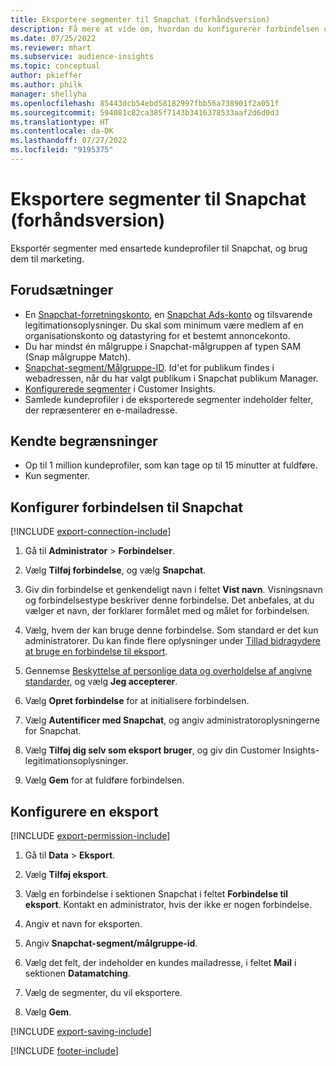 ```yaml
---
title: Eksportere segmenter til Snapchat (forhåndsversion)
description: Få mere at vide om, hvordan du konfigurerer forbindelsen og eksporterer til Snapchat.
ms.date: 07/25/2022
ms.reviewer: mhart
ms.subservice: audience-insights
ms.topic: conceptual
author: pkieffer
ms.author: philk
manager: shellyha
ms.openlocfilehash: 85443dcb54ebd58182997fbb56a738901f2a051f
ms.sourcegitcommit: 594081c82ca385f7143b3416378533aaf2d6d0d3
ms.translationtype: HT
ms.contentlocale: da-DK
ms.lasthandoff: 07/27/2022
ms.locfileid: "9195375"
---
```

# <a name="export-segments-to-snapchat-preview"></a>Eksportere segmenter til Snapchat (forhåndsversion)

Eksportér segmenter med ensartede kundeprofiler til Snapchat, og brug dem til marketing.

## <a name="prerequisites"></a>Forudsætninger

- En [Snapchat-forretningskonto](https://business.snapchat.com/), en [Snapchat Ads-konto](https://ads.snapchat.com/) og tilsvarende legitimationsoplysninger. Du skal som minimum være medlem af en organisationskonto og datastyring for et bestemt annoncekonto.
- Du har mindst én målgruppe i Snapchat-målgruppen af typen SAM (Snap målgruppe Match).
- [Snapchat-segment/Målgruppe-ID](https://businesshelp.snapchat.com/s/article/custom-audiences). Id'et for publikum findes i webadressen, når du har valgt publikum i Snapchat publikum Manager.
- [Konfigurerede segmenter](segments.md) i Customer Insights.
- Samlede kundeprofiler i de eksporterede segmenter indeholder felter, der repræsenterer en e-mailadresse.

## <a name="known-limitations"></a>Kendte begrænsninger

- Op til 1 million kundeprofiler, som kan tage op til 15 minutter at fuldføre.
- Kun segmenter.

## <a name="set-up-connection-to-snapchat"></a>Konfigurer forbindelsen til Snapchat

[!INCLUDE [export-connection-include](includes/export-connection-admn.md)]

1. Gå til **Administrator** > **Forbindelser**.

1. Vælg **Tilføj forbindelse**, og vælg **Snapchat**.

1. Giv din forbindelse et genkendeligt navn i feltet **Vist navn**. Visningsnavn og forbindelsestype beskriver denne forbindelse. Det anbefales, at du vælger et navn, der forklarer formålet med og målet for forbindelsen.

1. Vælg, hvem der kan bruge denne forbindelse. Som standard er det kun administratorer. Du kan finde flere oplysninger under [Tillad bidragydere at bruge en forbindelse til eksport](connections.md#allow-contributors-to-use-a-connection-for-exports).

1. Gennemse [Beskyttelse af personlige data og overholdelse af angivne standarder](connections.md#data-privacy-and-compliance), og vælg **Jeg accepterer**.

1. Vælg **Opret forbindelse** for at initialisere forbindelsen.

1. Vælg **Autentificer med Snapchat**, og angiv administratoroplysningerne for Snapchat.

1. Vælg **Tilføj dig selv som eksport bruger**, og giv din Customer Insights-legitimationsoplysninger.

1. Vælg **Gem** for at fuldføre forbindelsen.

## <a name="configure-an-export"></a>Konfigurere en eksport

[!INCLUDE [export-permission-include](includes/export-permission.md)]

1. Gå til **Data** > **Eksport**.

1. Vælg **Tilføj eksport**.

1. Vælg en forbindelse i sektionen Snapchat i feltet **Forbindelse til eksport**. Kontakt en administrator, hvis der ikke er nogen forbindelse.

1. Angiv et navn for eksporten.

1. Angiv **Snapchat-segment/målgruppe-id**.

1. Vælg det felt, der indeholder en kundes mailadresse, i feltet **Mail** i sektionen **Datamatching**.

1. Vælg de segmenter, du vil eksportere.

1. Vælg **Gem**.

[!INCLUDE [export-saving-include](includes/export-saving.md)]

[!INCLUDE [footer-include](includes/footer-banner.md)]
